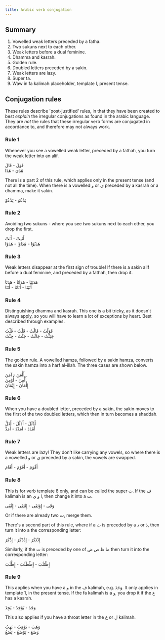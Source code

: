 ```yaml
---
title: Arabic verb conjugation
---
```



## Summary
1. Vowelled weak letters preceded by a fatha.
2. Two sukuns next to each other.
3. Weak letters before a dual feminine.
4. Dhamma and kasrah.
5. Golden rule.
6. Doubled letters preceded by a sakin.
7. Weak letters are lazy.
8. Super ta.
9. Waw in fa kalimah placeholder, template I, present tense.

## Conjugation rules

These rules describe 'post-justified' rules, in that they have been created to best *explain* the irregular conjugations as found in the arabic language. They are *not* the rules that these irregular verb forms are conjugated in accordance to, and therefore may not always work.

### Rule 1

Whenever you see a vowelled weak letter, preceded by a fathah, you turn the weak letter into an alif.

قَوَلَ - قَالَ\
هَدَيَ - هَدَا

There is a part 2 of this rule, which applies only in the present tense (and not all the time). When there is a vowelled و or ي preceded by a kasrah or a dhamma, make it sakin.

يَدْعُوُ - يَدْعُوْ

### Rule 2

Avoiding two sukuns - where you see two sukuns next to each other, you drop the first.

أَتَيتْ - أَتَتْ\
هَدَيُوْا - هَدَاوْا - هَدَوْا

### Rule 3

Weak letters disappear at the first sign of trouble! If there is a sakin alif before a dual feminine, and preceded by a fathah, then drop it.

هَدَيَتَا - هَدَاتَا - هَدَتَا\
أَتَيَتَا - أَتَاتَا - أَتَتَا


### Rule 4

Distinguishing dhamma and kasrah. This one is a bit tricky, as it doesn't always apply, so you will have to learn a lot of exceptions by heart. Best described through examples.

قَوَلْتُ - قَالْتُ - قَلْتُ - قُلْتُ\
جَيَئْتُ - جَائْتُ - جَئْتُ - جِئْتُ

### Rule 5

The golden rule. A vowelled hamza, followed by a sakin hamza, converts the sakin hamza into a harf al-illah. The three cases are shown below.

أَأْمَنَ - آمَنَ\
أُأْمِنَ - أُوْمِنَ\
إِأْمَانَ - إِيْمَانَ

### Rule 6

When you have a doubled letter, preceded by a sakin, the sakin moves to the first of the two doubled letters, which then in turn becomes a shaddah.

أَدْلَلَ - أَدَلْلَ - أَدَلَّ\
أَمْدَدَ - اَمَدْدَ - أَمَدَّ

### Rule 7

Weak letters are lazy! They don't like carrying any vowels, so where there is a vowelled و or ي preceded by a sakin, the vowels are swapped.

أَقْوَمَ - أَقَوْمَ - أَقَامَ

### Rule 8

This is for verb template 8 only, and can be called the super ت. If the ف kalimah is an ا و ي, then change it into a ت.

وَقَى - إِوْتَقَى - إِتْتَقَى - إِتَّقَى

Or if there are already two ت, merge them.

There's a second part of this rule, where if a ت is preceded by a د or ذ, then turn it into a the corresponding letter:

إِذْتَكَرَ - إِذْذَكَرَ - إِذَّكَرَ

Similarly, if the ت is preceded by one of ط ظ ص ض then turn it into the corresponding letter:

إِطْتَلَبَ - إِطْطَلَبَ - إِطَّلَبَ

### Rule 9

This applies when you have a و in the ف kalimah, e.g. وَجَدَ. It only applies in template 1, in the present tense. If the fa kalimah is a و, you drop it if the ع has a kasrah.

وَجَدَ - يَوْخِدُ - يَجِدُ

This also applies if you have a throat letter in the ع or ل kalimah.

وَهَبَ - يَوْهِبُ - يَهِبُ\
وَضَعَ - يَوْضَعُ - يَضَعُ
